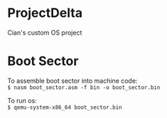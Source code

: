 # ProjectDelta

Cian's custom OS project

# Boot Sector
To assemble boot sector into machine code:  
   `$ nasm boot_sector.asm -f bin -o boot_sector.bin`

To run os:  
   `$ qemu-system-x86_64 boot_sector.bin`